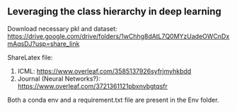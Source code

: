 ## Leveraging the class hierarchy in deep learning

Download necessary pkl and dataset: https://drive.google.com/drive/folders/1wChhg8dAtL7Q0MYzUadeOWCnDxmAqsDJ?usp=share_link

ShareLatex file:
1) ICML: https://www.overleaf.com/3585137926syfrjmyhkbdd
2) Journal (Neural Networks?): https://www.overleaf.com/3721361121pbxnvbgtqsfr


Both a conda env and a requirement.txt file are present in the Env folder.
